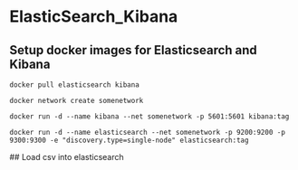 # ElasticSearch_Kibana

## Setup docker images for Elasticsearch and Kibana
```docker pull elasticsearch kibana```

```docker network create somenetwork```

```docker run -d --name kibana --net somenetwork -p 5601:5601 kibana:tag```

```docker run -d --name elasticsearch --net somenetwork -p 9200:9200 -p 9300:9300 -e "discovery.type=single-node" elasticsearch:tag```

## Load csv into elasticsearch
